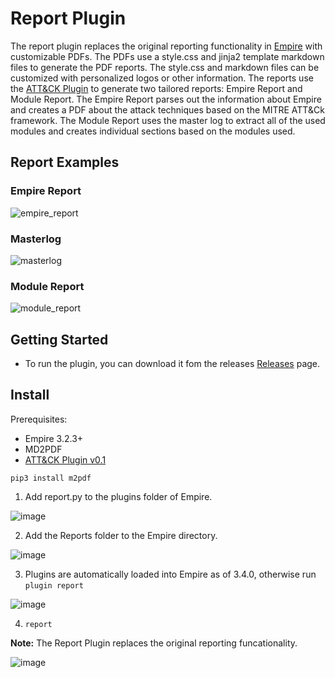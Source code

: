 # Report Plugin
The report plugin replaces the original reporting functionality in [Empire](https://github.com/BC-SECURITY/Empire/) with
customizable PDFs. The PDFs use a style.css and jinja2 template markdown files to generate the PDF reports. The style.css
and markdown files can be customized with personalized logos or other information. The reports use the 
[ATT&CK Plugin](https://github.com/BC-SECURITY/Attack-Plugin/releases) to generate two tailored reports: Empire Report 
and Module Report. The Empire Report parses out the information about Empire and creates a PDF about the attack techniques 
based on the MITRE ATT&Ck framework. The Module Report uses the master log to extract all of the used modules and creates
individual sections based on the modules used. 

## Report Examples
### Empire Report
![empire_report](https://user-images.githubusercontent.com/20302208/95686360-281cea80-0bb2-11eb-966d-0cfe035eb00b.jpg)

### Masterlog
![masterlog](https://user-images.githubusercontent.com/20302208/95686361-28b58100-0bb2-11eb-9e1f-0eadaef304f3.jpg)

### Module Report
![module_report](https://user-images.githubusercontent.com/20302208/95686362-294e1780-0bb2-11eb-8baf-a9ea9abad01c.jpg)

## Getting Started
* To run the plugin, you can download it fom the releases [Releases](https://github.com/BC-SECURITY/report-generation-plugin/releases) page. 

## Install
Prerequisites:
* Empire 3.2.3+
* MD2PDF
* [ATT&CK Plugin v0.1](https://github.com/BC-SECURITY/Attack-Plugin/releases)

```
pip3 install m2pdf
```

1. Add report.py to the plugins folder of Empire.

![image](https://user-images.githubusercontent.com/20302208/86488866-45baf800-bd17-11ea-8605-f8bb9b081dda.png)

2. Add the Reports folder to the Empire directory.

![image](https://user-images.githubusercontent.com/20302208/86488897-61be9980-bd17-11ea-8edc-e43fa2be3a5d.png)

3.  Plugins are automatically loaded into Empire as of 3.4.0, otherwise run ```plugin report```

![image](https://user-images.githubusercontent.com/20302208/86488962-9af70980-bd17-11ea-90ce-831fdc3436e7.png)

4. ```report```

__Note:__ The Report Plugin replaces the original reporting funcationality.

![image](https://user-images.githubusercontent.com/20302208/86488991-bc57f580-bd17-11ea-8ac0-9b8ef62ec088.png)
